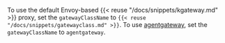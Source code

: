 To use the default Envoy-based {{< reuse "/docs/snippets/kgateway.md" >}} proxy, set the `gatewayClassName` to `{{< reuse "/docs/snippets/gatewayclass.md" >}}`. To use [agentgateway](../../agentgateway/), set the `gatewayClassName` to `agentgateway`.